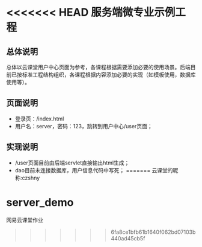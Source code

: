 <<<<<<< HEAD
服务端微专业示例工程
=================================

## 总体说明

总体以云课堂用户中心页面为参考，各课程根据需要添加必要的使用场景。后端目前已按标准工程结构组织，各课程根据内容添加必要的实现（如模板使用，数据库使用等）。

## 页面说明

* 登录页：/index.html
* 用户名：server，密码：123，跳转到用户中心/user页面；

## 实现说明

* /user页面目前由后端servlet直接输出html生成；
* dao目前未连接数据库，用户信息代码中写死；
=======
云课堂的昵称:czshny

# server_demo
网易云课堂作业
>>>>>>> 6fa8ce1bfb61b1640f062bd07103b440ad45cb5f
